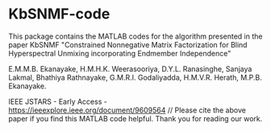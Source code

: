 # KbSNMF-code
This package contains the MATLAB codes for the algorithm presented in the paper KbSNMF
"Constrained Nonnegative Matrix Factorization for Blind Hyperspectral Unmixing incorporating Endmember Independence"

E.M.M.B. Ekanayake, H.M.H.K. Weerasooriya, D.Y.L. Ranasinghe, Sanjaya Lakmal, Bhathiya Rathnayake, G.M.R.I. Godaliyadda, H.M.V.R. Herath, M.P.B. Ekanayake.

IEEE JSTARS - Early Access -  https://ieeexplore.ieee.org/document/9609564 //
Please cite the above paper if you find this MATLAB code helpful. Thank you for reading our work.
